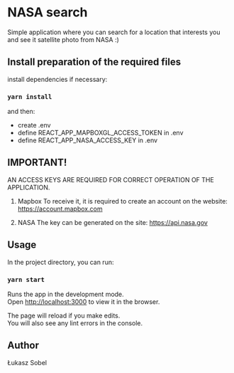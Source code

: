 # NASA search

Simple application where you can search for a location that interests you and see it satellite photo from NASA :)

## Install preparation of the required files

install dependencies if necessary:

### `yarn install`

and then:

- create .env
- define REACT_APP_MAPBOXGL_ACCESS_TOKEN in .env
- define REACT_APP_NASA_ACCESS_KEY in .env

## IMPORTANT!

AN ACCESS KEYS ARE REQUIRED FOR CORRECT OPERATION OF THE APPLICATION.

1. Mapbox
   To receive it, it is required to create an account on the website: https://account.mapbox.com

2. NASA
   The key can be generated on the site: https://api.nasa.gov

## Usage

In the project directory, you can run:

### `yarn start`

Runs the app in the development mode.\
Open [http://localhost:3000](http://localhost:3000) to view it in the browser.

The page will reload if you make edits.\
You will also see any lint errors in the console.

## Author

Łukasz Sobel
